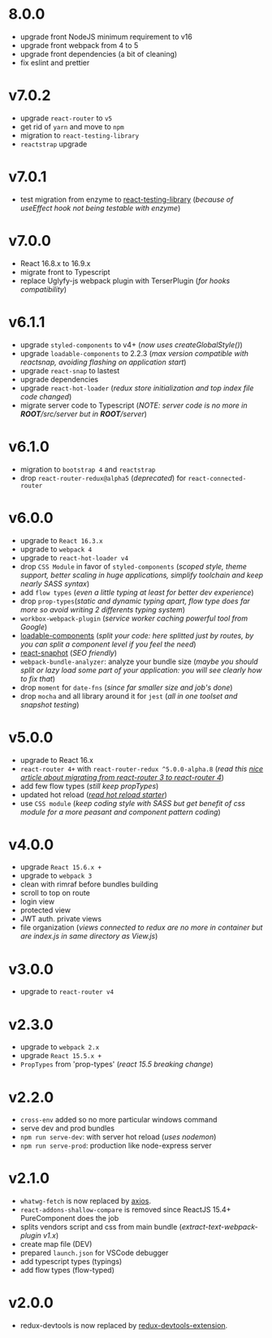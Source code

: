 # 8.0.0

- upgrade front NodeJS minimum requirement to v16
- upgrade front webpack from 4 to 5
- upgrade front dependencies (a bit of cleaning)
- fix eslint and prettier

# v7.0.2

- upgrade `react-router` to `v5`
- get rid of `yarn` and move to `npm`
- migration to `react-testing-library`
- `reactstrap` upgrade

# v7.0.1

- test migration from enzyme to [react-testing-library](https://github.com/testing-library/react-testing-library) (_because of useEffect hook not being testable with enzyme_)

# v7.0.0

- React 16.8.x to 16.9.x
- migrate front to Typescript
- replace Uglyfy-js webpack plugin with TerserPlugin (_for hooks compatibility_)

# v6.1.1

- upgrade `styled-components` to v4+ (_now uses createGlobalStyle()_)
- upgrade `loadable-components` to 2.2.3 (_max version compatible with reactsnap, avoiding flashing on application start_)
- upgrade `react-snap` to lastest
- upgrade dependencies
- upgrade `react-hot-loader` (_redux store initialization and top index file code changed_)
- migrate server code to Typescript (_NOTE: server code is no more in **ROOT**/src/server but in **ROOT**/server_)

# v6.1.0

- migration to `bootstrap 4` and `reactstrap`
- drop `react-router-redux@alpha5` (_deprecated_) for `react-connected-router`

# v6.0.0

- upgrade to `React 16.3.x`
- upgrade to `webpack 4`
- upgrade to `react-hot-loader v4`
- drop `CSS Module` in favor of `styled-components` (_scoped style, theme support, better scaling in huge applications, simplify toolchain and keep nearly SASS syntax_)
- add `flow types` (_even a little typing at least for better dev experience_)
- drop `prop-types`(_static and dynamic typing apart, flow type does far more so avoid writing 2 differents typing system_)
- `workbox-webpack-plugin` (_service worker caching powerful tool from Google_)
- [loadable-components](https://github.com/smooth-code/loadable-components) (_split your code: here splitted just by routes, by you can split a component level if you feel the need_)
- [react-snaphot](https://github.com/stereobooster/react-snap) (_SEO friendly_)
- `webpack-bundle-analyzer`: analyze your bundle size (_maybe you should split or lazy load some part of your application: you will see clearly how to fix that_)
- drop `moment` for `date-fns` (_since far smaller size and job's done_)
- drop `mocha` and all library around it for `jest` (_all in one toolset and snapshot testing_)

# v5.0.0

- upgrade to React 16.x
- `react-router 4+` with `react-router-redux ^5.0.0-alpha.8` (_read this [nice article about migrating from react-router 3 to react-router 4](https://codeburst.io/react-router-v4-unofficial-migration-guide-5a370b8905a)_)
- add few flow types (_still keep propTypes_)
- updated hot reload (_[read hot reload starter](https://gaearon.github.io/react-hot-loader/getstarted/)_)
- use `CSS module` (_keep coding style with SASS but get benefit of css module for a more peasant and component pattern coding_)

# v4.0.0

- upgrade `React 15.6.x +`
- upgrade to `webpack 3`
- clean with rimraf before bundles building
- scroll to top on route
- login view
- protected view
- JWT auth. private views
- file organization (_views connected to redux are no more in container but are index.js in same directory as View.js_)

# v3.0.0

- upgrade to `react-router v4`

# v2.3.0

- upgrade to `webpack 2.x`
- upgrade `React 15.5.x +`
- `PropTypes` from 'prop-types' (_react 15.5 breaking change_)

# v2.2.0

- `cross-env` added so no more particular windows command
- serve dev and prod bundles
- `npm run serve-dev`: with server hot reload (_uses nodemon_)
- `npm run serve-prod`: production like node-express server

# v2.1.0

- `whatwg-fetch` is now replaced by [axios](https://github.com/mzabriskie/axios).
- `react-addons-shallow-compare` is removed since ReactJS 15.4+ PureComponent does the job
- splits vendors script and css from main bundle (_extract-text-webpack-plugin v1.x_)
- create map file (DEV)
- prepared `launch.json` for VSCode debugger
- add typescript types (typings)
- add flow types (flow-typed)

# v2.0.0

- redux-devtools is now replaced by [redux-devtools-extension](https://github.com/zalmoxisus/redux-devtools-extension#redux-devtools-extension).
